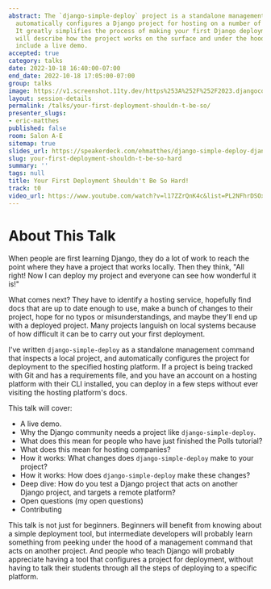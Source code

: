 ```yaml
---
abstract: The `django-simple-deploy` project is a standalone management command that
  automatically configures a Django project for hosting on a number of different platforms.
  It greatly simplifies the process of making your first Django deployment. This talk
  will describe how the project works on the surface and under the hood, and will
  include a live demo.
accepted: true
category: talks
date: 2022-10-18 16:40:00-07:00
end_date: 2022-10-18 17:05:00-07:00
group: talks
image: https://v1.screenshot.11ty.dev/https%253A%252F%252F2023.djangocon.eu%252Fpresenters%252Feric-matthes%252F/opengraph/
layout: session-details
permalink: /talks/your-first-deployment-shouldn-t-be-so/
presenter_slugs:
- eric-matthes
published: false
room: Salon A-E
sitemap: true
slides_url: https://speakerdeck.com/ehmatthes/django-simple-deploy-djangoconus-2022
slug: your-first-deployment-shouldn-t-be-so-hard
summary: ''
tags: null
title: Your First Deployment Shouldn't Be So Hard!
track: t0
video_url: https://www.youtube.com/watch?v=l17ZZrQnK4c&list=PL2NFhrDSOxgUoF-4F2MdAFvOK1wOrNdqB
---
```


About This Talk
===

When people are first learning Django, they do a lot of work to reach the point where they have a project that works locally. Then they think, "All right! Now I can deploy my project and everyone can see how wonderful it is!"

What comes next? They have to identify a hosting service, hopefully find docs that are up to date enough to use, make a bunch of changes to their project, hope for no typos or misunderstandings, and maybe they'll end up with a deployed project. Many projects languish on local systems because of how difficult it can be to carry out your first deployment.

I've written `django-simple-deploy` as a standalone management command that inspects a local project, and automatically configures the project for deployment to the specified hosting platform. If a project is being tracked with Git and has a requirements file, and you have an account on a hosting platform with their CLI installed, you can deploy in a few steps without ever visiting the hosting platform's docs.

This talk will cover:
- A live demo.
- Why the Django community needs a project like `django-simple-deploy`.
- What does this mean for people who have just finished the Polls tutorial?
- What does this mean for hosting companies?
- How it works: What changes does `django-simple-deploy` make to your project?
- How it works: How does `django-simple-deploy` make these changes?
- Deep dive: How do you test a Django project that acts on another Django project, and targets a remote platform?
- Open questions (my open questions)
- Contributing

This talk is not just for beginners. Beginners will benefit from knowing about a simple deployment tool, but intermediate developers will probably learn something from peeking under the hood of a management command that acts on another project. And people who teach Django will probably appreciate having a tool that configures a project for deployment, without having to talk their students through all the steps of deploying to a specific platform.
